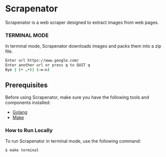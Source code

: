 # Scrapenator

Scrapenator is a web scraper designed to extract images from web pages.

### TERMINAL MODE

In terminal mode, Scrapenator downloads images and packs them into a zip file.

```bash
Enter url https://www.google.com/
Enter another url or press q to QUIT q
Bye | (• ◡•)| (❍ᴥ❍ʋ)
```

## Prerequisites

Before using Scrapenator, make sure you have the following tools and components installed:

-   [Golang](https://golang.org/dl/)
-   [Make](https://www.gnu.org/software/make/)

### How to Run Locally

To run Scrapenator in terminal mode, use the following command:

```bash
$ make terminal
```
